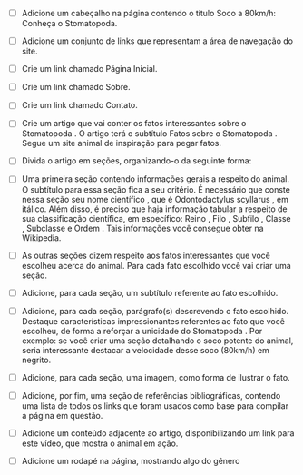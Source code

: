 - [ ] Adicione um cabeçalho na página contendo o título Soco a 80km/h: Conheça o Stomatopoda.

- [ ] Adicione um conjunto de links que representam a área de navegação do site.

- [ ] Crie um link chamado Página Inicial.

- [ ] Crie um link chamado Sobre.

- [ ] Crie um link chamado Contato.

- [ ] Crie um artigo que vai conter os fatos interessantes sobre o Stomatopoda . O artigo terá o subtítulo Fatos sobre o Stomatopoda . Segue um site animal de inspiração para pegar fatos.

- [ ] Divida o artigo em seções, organizando-o da seguinte forma:

- [ ] Uma primeira seção contendo informações gerais a respeito do animal. O subtítulo para essa seção fica a seu critério. É necessário que conste nessa seção seu nome científico , que é Odontodactylus scyllarus , em itálico. Além disso, é preciso que haja informação tabular a respeito de sua classificação científica, em específico: Reino , Filo , Subfilo , Classe , Subclasse e Ordem . Tais informações você consegue obter na Wikipedia.

- [ ] As outras seções dizem respeito aos fatos interessantes que você escolheu acerca do animal. Para cada fato escolhido você vai criar uma seção.

- [ ] Adicione, para cada seção, um subtítulo referente ao fato escolhido.

- [ ] Adicione, para cada seção, parágrafo(s) descrevendo o fato escolhido. Destaque características impressionantes referentes ao fato que você escolheu, de forma a reforçar a unicidade do Stomatopoda . Por exemplo: se você criar uma seção detalhando o soco potente do animal, seria interessante destacar a velocidade desse soco (80km/h) em negrito.

- [ ] Adicione, para cada seção, uma imagem, como forma de ilustrar o fato.

- [ ] Adicione, por fim, uma seção de referências bibliográficas, contendo uma lista de todos os links que foram usados como base para compilar a página em questão.

- [ ] Adicione um conteúdo adjacente ao artigo, disponibilizando um link para este vídeo, que mostra o animal em ação.

- [ ] Adicione um rodapé na página, mostrando algo do gênero
